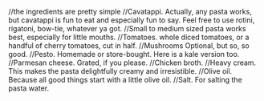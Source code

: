 //the ingredients are pretty simple
//Cavatappi. Actually, any pasta works, but cavatappi is fun to eat and especially fun to say. Feel free to use rotini, rigatoni, bow-tie, whatever ya got. 
//Small to medium sized pasta works best, especially for little mouths.
//Tomatoes. 
whole diced tomatoes, or a handful of cherry tomatoes, cut in half.
//Mushrooms Optional, but so, so good.
//Pesto. Homemade or store-bought. Here is a kale version too.
//Parmesan cheese. Grated, if you please.
//Chicken broth.
//Heavy cream. This makes the pasta delightfully creamy and irresistible.
//Olive oil. Because all good things start with a little olive oil.
//Salt. For salting the pasta water.